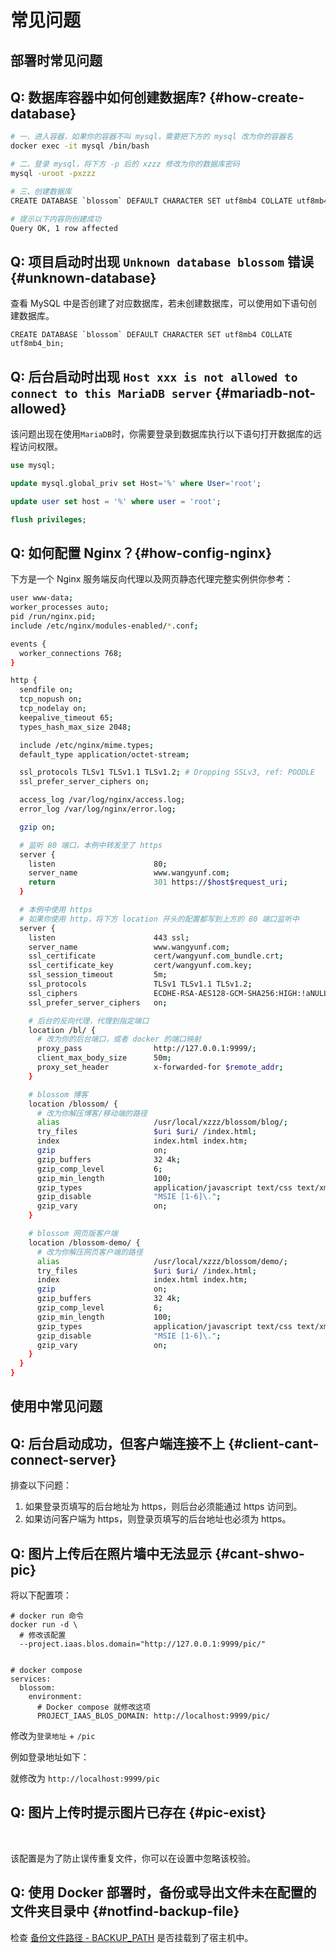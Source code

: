 <script setup lang="ts">
import { onMounted } from 'vue'
import { info } from '../../scripts/stat-api'

onMounted(() => {
  info()
})
</script>

# 常见问题

## 部署时常见问题

## Q: 数据库容器中如何创建数据库? {#how-create-database}

```bash
# 一、进入容器，如果你的容器不叫 mysql，需要把下方的 mysql 改为你的容器名
docker exec -it mysql /bin/bash

# 二、登录 mysql，将下方 -p 后的 xzzz 修改为你的数据库密码
mysql -uroot -pxzzz

# 三、创建数据库
CREATE DATABASE `blossom` DEFAULT CHARACTER SET utf8mb4 COLLATE utf8mb4_bin;

# 提示以下内容则创建成功
Query OK, 1 row affected
```

## Q: 项目启动时出现 `Unknown database blossom` 错误 {#unknown-database}

查看 MySQL 中是否创建了对应数据库，若未创建数据库，可以使用如下语句创建数据库。

```
CREATE DATABASE `blossom` DEFAULT CHARACTER SET utf8mb4 COLLATE utf8mb4_bin;

```

## Q: 后台启动时出现 `Host xxx is not allowed to connect to this MariaDB server` {#mariadb-not-allowed}

该问题出现在使用`MariaDB`时，你需要登录到数据库执行以下语句打开数据库的远程访问权限。

```sql
use mysql;

update mysql.global_priv set Host='%' where User='root';

update user set host = '%' where user = 'root';

flush privileges;
```

## Q: 如何配置 Nginx？{#how-config-nginx}

下方是一个 Nginx 服务端反向代理以及网页静态代理完整实例供你参考：

```bash
user www-data;
worker_processes auto;
pid /run/nginx.pid;
include /etc/nginx/modules-enabled/*.conf;

events {
  worker_connections 768;
}

http {
  sendfile on;
  tcp_nopush on;
  tcp_nodelay on;
  keepalive_timeout 65;
  types_hash_max_size 2048;

  include /etc/nginx/mime.types;
  default_type application/octet-stream;

  ssl_protocols TLSv1 TLSv1.1 TLSv1.2; # Dropping SSLv3, ref: POODLE
  ssl_prefer_server_ciphers on;

  access_log /var/log/nginx/access.log;
  error_log /var/log/nginx/error.log;

  gzip on;

  # 监听 80 端口，本例中转发至了 https
  server {
    listen                      80;
    server_name                 www.wangyunf.com;
    return                      301 https://$host$request_uri;
  }

  # 本例中使用 https
  # 如果你使用 http，将下方 location 开头的配置都写到上方的 80 端口监听中
  server {
    listen                      443 ssl;
    server_name                 www.wangyunf.com;
    ssl_certificate             cert/wangyunf.com_bundle.crt;
    ssl_certificate_key         cert/wangyunf.com.key;
    ssl_session_timeout         5m;
    ssl_protocols               TLSv1 TLSv1.1 TLSv1.2;
    ssl_ciphers                 ECDHE-RSA-AES128-GCM-SHA256:HIGH:!aNULL:!MD5:!RC4:!DHE;
    ssl_prefer_server_ciphers   on;

    # 后台的反向代理，代理到指定端口
    location /bl/ {
      # 改为你的后台端口，或者 docker 的端口映射
      proxy_pass                http://127.0.0.1:9999/;
      client_max_body_size      50m;
      proxy_set_header          x-forwarded-for $remote_addr;
    }

    # blossom 博客
    location /blossom/ {
      # 改为你解压博客/移动端的路径
      alias                     /usr/local/xzzz/blossom/blog/;
      try_files                 $uri $uri/ /index.html;
      index                     index.html index.htm;
      gzip                      on;
      gzip_buffers              32 4k;
      gzip_comp_level           6;
      gzip_min_length           100;
      gzip_types                application/javascript text/css text/xml font/ttf font/otf image/svg+xml;
      gzip_disable              "MSIE [1-6]\.";
      gzip_vary                 on;
    }

    # blossom 网页版客户端
    location /blossom-demo/ {
      # 改为你解压网页客户端的路径
      alias                     /usr/local/xzzz/blossom/demo/;
      try_files                 $uri $uri/ /index.html;
      index                     index.html index.htm;
      gzip                      on;
      gzip_buffers              32 4k;
      gzip_comp_level           6;
      gzip_min_length           100;
      gzip_types                application/javascript text/css text/xml font/ttf font/otf image/svg+xml;
      gzip_disable              "MSIE [1-6]\.";
      gzip_vary                 on;
    }
  }
}
```

## 使用中常见问题

## Q: 后台启动成功，但客户端连接不上 {#client-cant-connect-server}

排查以下问题：

1. 如果登录页填写的后台地址为 https，则后台必须能通过 https 访问到。
2. 如果访问客户端为 https，则登录页填写的后台地址也必须为 https。

## Q: 图片上传后在照片墙中无法显示 {#cant-shwo-pic}

将以下配置项：

```
# docker run 命令
docker run -d \
  # 修改该配置
  --project.iaas.blos.domain="http://127.0.0.1:9999/pic/"


# docker compose
services:
  blossom:
    environment:
      # Docker compose 就修改这项
      PROJECT_IAAS_BLOS_DOMAIN: http://localhost:9999/pic/
```

修改为`登录地址` + `/pic`

例如登录地址如下：

<bl-img src="../../imgs/deploy/login-url.png" width="400px"/>

就修改为 `http://localhost:9999/pic`

## Q: 图片上传时提示图片已存在 {#pic-exist}

<br/>
<bl-img src="../../imgs/pic/upload_error.png" width="300px"/>

该配置是为了防止误传重复文件，你可以在设置中忽略该校验。

<bl-img src="../../imgs/pic/pic_repeat_upload.png" width="700px"/>

## Q: 使用 Docker 部署时，备份或导出文件未在配置的文件夹目录中 {#notfind-backup-file}

检查 [备份文件路径 - BACKUP_PATH](./backend-props#sys-params) 是否挂载到了宿主机中。
